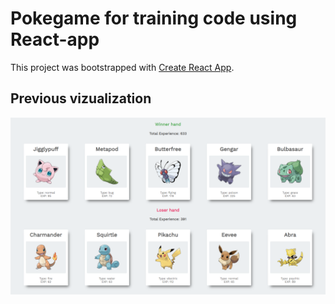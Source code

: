 # Pokegame for training code using React-app

This project was bootstrapped with [Create React App](https://github.com/facebook/create-react-app).

## Previous vizualization

![Pokegame](\public\gameImage.PNG)
